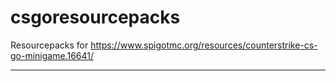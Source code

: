 # csgoresourcepacks
Resourcepacks for https://www.spigotmc.org/resources/counterstrike-cs-go-minigame.16641/

-----------------------------

